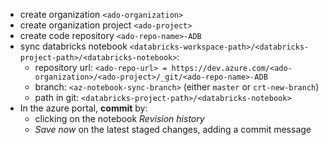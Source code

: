 + create organization `<ado-organization>`
+ create organization project `<ado-project>`
+ create code repository `<ado-repo-name>-ADB`
+ sync databricks notebook `<databricks-workspace-path>/<databricks-project-path>/<databricks-notebook>`:
    + repository url: `<ado-repo-url> = https://dev.azure.com/<ado-organization>/<ado-project>/_git/<ado-repo-name>-ADB`
    + branch: `<az-notebook-sync-branch>` (either `master` or `crt-new-branch`)
    + path in git: `<databricks-project-path>/<databricks-notebook>`
+ In the azure portal, **commit** by:
    + clicking on the notebook *Revision history*
    + *Save now* on the latest staged changes, adding a commit message